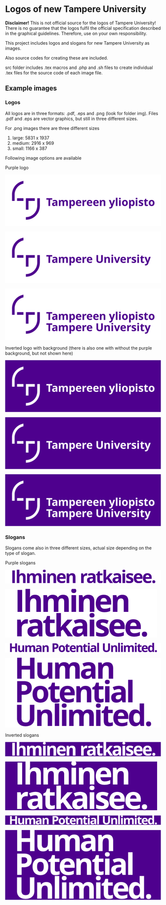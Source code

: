 # Logos of new Tampere University

**Disclaimer!** This is not official source for the logos of Tampere University! There is no guarantee that the logos fulfil the official specification described in the graphical guidelines. Therefore, use on your own responsibility.

This project includes logos and slogans for new Tampere University as images.

Also source codes for creating these are included.

src folder includes .tex macros and .php and .sh files to create individual .tex files for the source code of each image file.

## Example images

### Logos

All logos are in three formats: .pdf, .eps and .png (look for folder img). Files .pdf and .eps are vector graphics, but still in three different sizes.

For .png images there are three different sizes

1. large: 5831 x 1937
2. medium: 2916 x 969
3. small: 1166 x 387

Following image options are available

Purple logo

![alt text](https://raw.githubusercontent.com/stenvala/tampere-university-logos/master/img/logo-fi-purple-small.png "FI")

![alt text](https://raw.githubusercontent.com/stenvala/tampere-university-logos/master/img/logo-en-purple-small.png "EN")

![alt text](https://raw.githubusercontent.com/stenvala/tampere-university-logos/master/img/logo-fi-en-purple-small.png "FI and EN")


Inverted logo with background (there is also one with without the purple background, but not shown here)

![alt text](https://raw.githubusercontent.com/stenvala/tampere-university-logos/master/img/logo-fi-inverted-with-bg-small.png "FI")

![alt text](https://raw.githubusercontent.com/stenvala/tampere-university-logos/master/img/logo-en-inverted-with-bg-small.png "EN")

![alt text](https://raw.githubusercontent.com/stenvala/tampere-university-logos/master/img/logo-fi-en-inverted-with-bg-small.png "FI and EN")

### Slogans

Slogans come also in three different sizes, actual size depending on the type of slogan. 

Purple slogans

![alt text](https://raw.githubusercontent.com/stenvala/tampere-university-logos/master/img/slogan-fi-one-line-purple-medium.png "FI LINE")

![alt text](https://raw.githubusercontent.com/stenvala/tampere-university-logos/master/img/slogan-fi-table-purple-medium.png "FI TABLE")

![alt text](https://raw.githubusercontent.com/stenvala/tampere-university-logos/master/img/slogan-en-one-line-purple-medium.png "EN LINE")

![alt text](https://raw.githubusercontent.com/stenvala/tampere-university-logos/master/img/slogan-en-table-purple-medium.png "EN TABLE")

Inverted slogans

![alt text](https://raw.githubusercontent.com/stenvala/tampere-university-logos/master/img/slogan-fi-one-line-inverted-with-bg-medium.png "FI LINE")

![alt text](https://raw.githubusercontent.com/stenvala/tampere-university-logos/master/img/slogan-fi-table-inverted-with-bg-medium.png "FI TABLE")

![alt text](https://raw.githubusercontent.com/stenvala/tampere-university-logos/master/img/slogan-en-one-line-inverted-with-bg-medium.png "EN LINE")

![alt text](https://raw.githubusercontent.com/stenvala/tampere-university-logos/master/img/slogan-en-table-inverted-with-bg-medium.png "EN TABLE")

